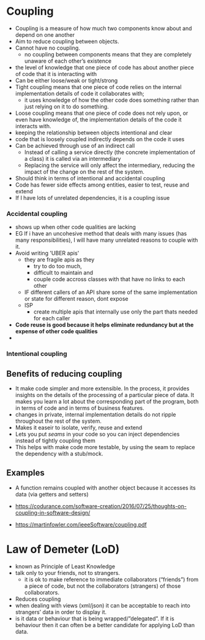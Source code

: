 # Coupling

- Coupling is a measure of how much two components know about and depend on one another
- Aim to reduce coupling between objects.
- Cannot have no coupling.
  - no coupling between components means that they are completely unaware of each other’s existence
-  the level of knowledge that one piece of code has about another piece of code that it is interacting with
- Can be either loose/weak or tight/strong
- Tight coupling means that one piece of code relies on the internal implementation details of code it collaborates with;
  - it uses knowledge of how the other code does something rather than just relying on it to do something.
- Loose coupling means that one piece of code does not rely upon, or even have knowledge of, the implementation details of the code it interacts with.
- keeping the relationship between objects intentional and clear
- code that is loosely coupled indirectly depends on the code it uses
- Can be achieved through use of an indirect call
  - Instead of calling a service directly (the concrete implementation of a class) it is called via an intermediary
  - Replacing the service will only affect the intermediary, reducing the impact of the change on the rest of the system.
- Should think in terms of intentional and accidental coupling
- Code has fewer side effects among entities, easier to test, reuse and extend
- If I have lots of unrelated dependencies, it is a coupling issue

### Accidental coupling

- shows up when other code qualities are lacking
- EG If i have an uncohesive method that deals with many issues (has many responsibilities), I will have many unrelated reasons to couple with it.
- Avoid writing 'UBER apis'
  - they are fragile apis as they
    - try to do too much,
    - difficult to maintain and
    - couple code accross classes with that have no links to each other
  - IF different callers of an API share some of the same implementation or state for different reason, dont expose
  - ISP
    - create multiple apis that internally use only the part thats needed for each caller
- **Code reuse is good because it helps eliminate redundancy but at the expense of other code qualities**
-


### Intentional coupling

## Benefits of reducing coupling

- It make code simpler and more extensible. In the process, it provides insights on the details of the processing of a particular piece of data. It makes you learn a lot about the corresponding part of the program, both in terms of code and in terms of business features.
- changes in private, internal implementation details do not ripple throughout the rest of the system.
- Makes it easeir to isolate, verify, reuse and extend
- Lets you put *seams* in your code so you can inject dependencies instead of tightly coupling them
- This helps with make code more testable, by using the seam to replace the dependency with a stub/mock.

## Examples

- A function remains coupled with another object because it accesses its data (via getters and setters)


- https://codurance.com/software-creation/2016/07/25/thoughts-on-coupling-in-software-design/
- https://martinfowler.com/ieeeSoftware/coupling.pdf

# Law of Demeter (LoD)

- known as Principle of Least Knowledge
- talk only to your friends, not to strangers.
  - it is ok to make reference to immediate collaborators (“friends”) from a piece of code, but not the collaborators (strangers) of those collaborators.
- Reduces coupling
- when dealing with views (xml/json) it can be acceptable to reach into strangers’ data in order to display it.
- is it data or behaviour that is being wrapped/”delegated”. If it is behaviour then it can often be a better candidate for applying LoD than data.
